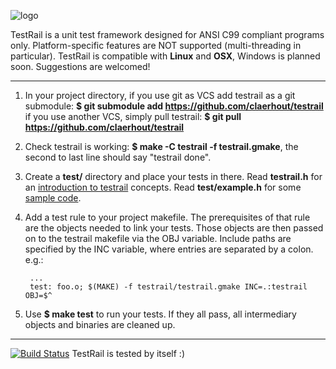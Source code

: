 ![logo](https://github.com/claerhout/testrail/raw/master/testrail-logo.png)

TestRail is a unit test framework designed for ANSI C99 compliant programs only.
Platform-specific features are NOT supported (multi-threading in particular).
TestRail is compatible with **Linux** and **OSX**, Windows is planned soon.
Suggestions are welcomed!

-------------------------------------------------------------------------------

1. In your project directory,
   if you use git as VCS add testrail as a git submodule:
   **$ git submodule add https://github.com/claerhout/testrail**
   if you use another VCS, simply pull testrail:
   **$ git pull https://github.com/claerhout/testrail**
2. Check testrail is working: **$ make -C testrail -f testrail.gmake**,
   the second to last line should say "testrail done".
3. Create a **test/** directory and place your tests in there.
   Read **testrail.h** for an [introduction to testrail](https://github.com/claerhout/testrail/blob/master/testrail.h) concepts.
   Read **test/example.h** for some [sample code](https://github.com/claerhout/testrail/blob/master/test/example.c).
4. Add a test rule to your project makefile.
   The prerequisites of that rule are the objects needed to link your tests.
   Those objects are then passed on to the testrail makefile via the OBJ variable.
   Include paths are specified by the INC variable, where entries are separated by a colon.
   e.g.:

		...
		test: foo.o; $(MAKE) -f testrail/testrail.gmake INC=.:testrail OBJ=$^
5. Use **$ make test** to run your tests.
   If they all pass, all intermediary objects and binaries are cleaned up.

-------------------------------------------------------------------------------

[![Build Status](https://secure.travis-ci.org/claerhout/testrail.png?branch=master)](http://travis-ci.org/claerhout/testrail)
TestRail is tested by itself :)